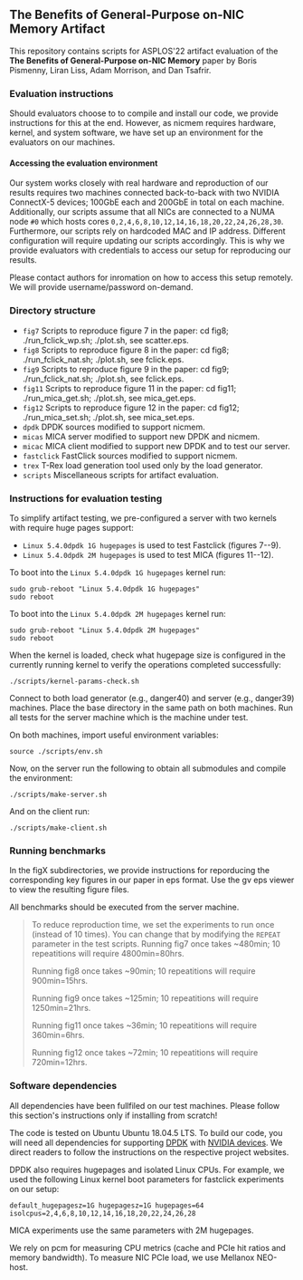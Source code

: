 ## The Benefits of General-Purpose on-NIC Memory Artifact 

This repository contains scripts for ASPLOS'22 artifact evaluation of the **The
Benefits of General-Purpose on-NIC Memory** paper by Boris Pismenny, Liran
Liss, Adam Morrison, and Dan Tsafrir.

### Evaluation instructions ###

Should evaluators choose to to compile and install our code, we provide
instructions for this at the end.  However, as nicmem requires hardware,
kernel, and system software, we have set up an environment for the evaluators
on our machines.

#### Accessing the evaluation environment
Our system works closely with real hardware and reproduction of our results
requires two machines connected back-to-back with two NVIDIA ConnectX-5
devices; 100GbE each and 200GbE in total on each machine.  Additionally, our
scripts assume that all NICs are connected to a NUMA node `#0` which hosts
cores `0,2,4,6,8,10,12,14,16,18,20,22,24,26,28,30`.  Furthermore, our scripts
rely on hardcoded MAC and IP address.  Different configuration will require
updating our scripts accordingly.  This is why we provide evaluators with
credentials to access our setup for reproducing our results. 

Please contact authors for inromation on how to access this setup remotely.
We will provide username/password on-demand.

### Directory structure ###

* `fig7` Scripts to reproduce figure 7 in the paper: cd fig8; ./run_fclick_wp.sh; ./plot.sh, see scatter.eps.
* `fig8` Scripts to reproduce figure 8 in the paper: cd fig8; ./run_fclick_nat.sh; ./plot.sh, see fclick.eps.
* `fig9` Scripts to reproduce figure 9 in the paper: cd fig9; ./run_fclick_nat.sh; ./plot.sh, see fclick.eps.
* `fig11` Scripts to reproduce figure 11 in the paper: cd fig11; ./run_mica_get.sh; ./plot.sh, see mica_get.eps.
* `fig12` Scripts to reproduce figure 12 in the paper: cd fig12; ./run_mica_set.sh; ./plot.sh, see mica_set.eps.
* `dpdk` DPDK sources modified to support nicmem.
* `micas` MICA server modified to support new DPDK and nicmem.
* `micac` MICA client modified to support new DPDK and to test our server.
* `fastclick` FastClick sources modified to support nicmem.
* `trex` T-Rex load generation tool used only by the load generator.
* `scripts` Miscellaneous scripts for artifact evaluation.

### Instructions for evaluation testing ###

To simplify artifact testing, we pre-configured a server with two kernels with
require huge pages support:
* `Linux 5.4.0dpdk 1G hugepages` is used to test Fastclick (figures 7--9).
* `Linux 5.4.0dpdk 2M hugepages` is used to test MICA (figures 11--12).

To boot into the `Linux 5.4.0dpdk 1G hugepages` kernel run:
```
sudo grub-reboot "Linux 5.4.0dpdk 1G hugepages"
sudo reboot
```

To boot into the `Linux 5.4.0dpdk 2M hugepages` kernel run:
```
sudo grub-reboot "Linux 5.4.0dpdk 2M hugepages"
sudo reboot
```

When the kernel is loaded, check what hugepage size is configured in the
currently running kernel to verify the operations completed successfully:
```
./scripts/kernel-params-check.sh
```

Connect to both load generator (e.g., danger40) and server (e.g., danger39)
machines. Place the base directory in the same path on both machines. Run all
tests for the server machine which is the machine under test.

On both machines, import useful environment variables:
```
source ./scripts/env.sh
```

Now, on the server run the following to obtain all submodules and compile the
environment:
```
./scripts/make-server.sh
```

And on the client run:
```
./scripts/make-client.sh
```

### Running benchmarks ###

In the figX subdirectories, we provide instructions for reporducing the
corresponding key figures in our paper in eps format. Use the gv eps viewer to
view the resulting figure files.

All benchmarks should be executed from the server machine.

> To reduce reproduction time, we set the experiments to run once (instead of
> 10 times). You can change that by modifying the `REPEAT` parameter in the
> test scripts.
> Running fig7 once takes ~480min; 10 repeatitions will require 4800min=80hrs.
>
> Running fig8 once takes ~90min; 10 repeatitions will require 900min=15hrs.
>
> Running fig9 once takes ~125min; 10 repeatitions will require 1250min=21hrs.
> 
> Running fig11 once takes ~36min; 10 repeatitions will require 360min=6hrs.
> 
> Running fig12 once takes ~72min; 10 repeatitions will require 720min=12hrs.
> 

<!--
### Hardware dependencies ###

The experiments require two machines connected back-to-back with two NVIDIA
ConnectX-5 devices on each machine. To test whether nicmem is enabled on a
machine run:
```
./scripts/test_machine.sh
```

In our tests, we used two Connect-X5, part-number MCX555A-ECA_Ax_Bx, PSID
MT_0000000010, and FW version 16.32.0415
-->

### Software dependencies ###

All dependencies have been fullfiled on our test machines. Please follow this
section's instructions only if installing from scratch!

The code is tested on Ubuntu Ubuntu 18.04.5 LTS. To build our code, you will
need all dependencies for supporting
[DPDK](https://doc.dpdk.org/guides/linux_gsg/index.html) with [NVIDIA
devices](https://doc.dpdk.org/guides/nics/mlx5.html#linux-prerequisites). We
direct readers to follow the instructions on the respective project websites.

<!--
These dependencies include at least:
* Recent Linux kernel (we used 5.4) with support for Mellanox Infiniband drivers: 
  * CONFIG_MLX5_INFINIBAND=m
  * CONFIG_INFINIBAND=y
  * CONFIG_INFINIBAND_USER_VERBS=y
* Recent rdma-core library (we used 33.0) 
* DPDK version (20.08)
* python pip3 install meson ninja python3-pyelftools
* apt install build-essential
-->

DPDK also requires hugepages and isolated Linux CPUs. For example, we used the following
Linux kernel boot parameters for fastclick experiments on our setup:
```
default_hugepagesz=1G hugepagesz=1G hugepages=64 isolcpus=2,4,6,8,10,12,14,16,18,20,22,24,26,28
```
MICA experiments use the same parameters with 2M hugepages.

We rely on pcm for measuring CPU metrics (cache and PCIe hit ratios and memory
bandwidth). To measure NIC PCIe load, we use Mellanox NEO-host.
